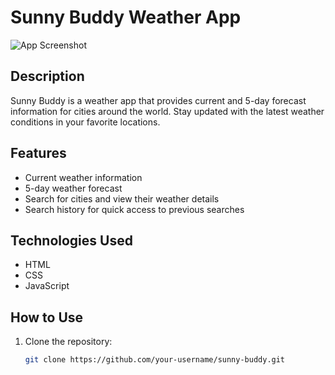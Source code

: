 # Sunny Buddy Weather App

![App Screenshot](./screenshot.png)

## Description

Sunny Buddy is a weather app that provides current and 5-day forecast information for cities around the world. Stay updated with the latest weather conditions in your favorite locations.

## Features

- Current weather information
- 5-day weather forecast
- Search for cities and view their weather details
- Search history for quick access to previous searches

## Technologies Used

- HTML
- CSS
- JavaScript

## How to Use

1. Clone the repository:

   ```bash
   git clone https://github.com/your-username/sunny-buddy.git
